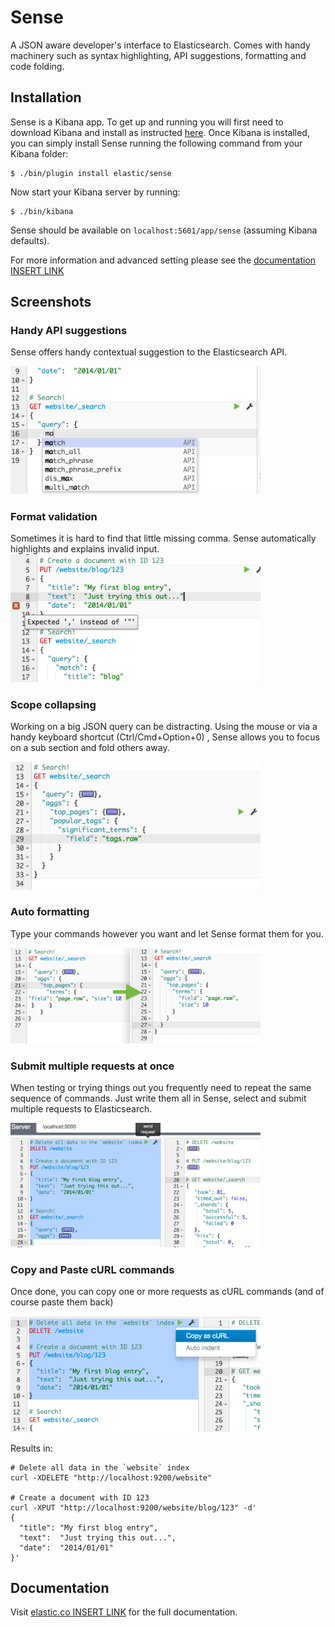 Sense
=====

A JSON aware developer's interface to Elasticsearch. Comes with handy machinery such as syntax highlighting, API suggestions, formatting and code folding.

Installation
-----

Sense is a Kibana app. To get up and running you will first need to download Kibana and install as instructed [here](https://www.elastic.co/downloads/kibana). Once Kibana is installed, you can simply install Sense running the following command from your Kibana folder:

```
$ ./bin/plugin install elastic/sense
```

Now start your Kibana server by running:

```
$ ./bin/kibana
```

Sense should be available on `localhost:5601/app/sense` (assuming Kibana defaults).

For more information and advanced setting please see the [documentation INSERT LINK]()


Screenshots
-----


### Handy API suggestions

Sense offers handy contextual suggestion to the Elasticsearch API.

<img src="https://github.com/elastic/sense/raw/master/docs/images/readme_api_suggestions.png" width="400px" title="API Suggestions">

### Format validation

Sometimes it is hard to find that little missing comma. Sense automatically highlights and explains invalid input.
<img src="https://github.com/elastic/sense/raw/master/docs/images/readme_errors.png" width="400px" title="Format validation">

### Scope collapsing

Working on a big JSON query can be distracting. Using the mouse or via a handy keyboard shortcut (Ctrl/Cmd+Option+0)
, Sense allows you to focus on a sub section and fold others away.

<img src="https://github.com/elastic/sense/raw/master/docs/images/readme_scope_collapsing.png" width="400px" title="Folding">

### Auto formatting

Type your commands however you want and let Sense format them for you.

<img src="https://github.com/elastic/sense/raw/master/docs/images/readme_auto_formatting_mix.png" width="400px" title="Auto formatting">

### Submit multiple requests at once

When testing or trying things out you frequently need to repeat the same sequence of commands.
Just write them all in Sense, select and submit multiple requests to Elasticsearch.

<img src="https://github.com/elastic/sense/raw/master/docs/images/readme_multiple_requests.png" width="400px" title="Multiple Requests">

### Copy and Paste cURL commands

Once done, you can copy one or more requests as cURL commands (and of course paste them back)

<img src="https://github.com/elastic/sense/raw/master/docs/images/readme_copy_as_curl.png" width="400px" title="Copy As Curl">

Results in:

```
# Delete all data in the `website` index
curl -XDELETE "http://localhost:9200/website"

# Create a document with ID 123
curl -XPUT "http://localhost:9200/website/blog/123" -d'
{
  "title": "My first blog entry",
  "text":  "Just trying this out...",
  "date":  "2014/01/01"
}'
```



Documentation
--------

Visit [elastic.co INSERT LINK]() for the full documentation.


